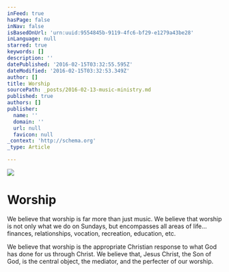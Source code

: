 ```yaml
---
inFeed: true
hasPage: false
inNav: false
isBasedOnUrl: 'urn:uuid:9554845b-9119-4fc6-bf29-e1279a43be28'
inLanguage: null
starred: true
keywords: []
description: ''
datePublished: '2016-02-15T03:32:55.595Z'
dateModified: '2016-02-15T03:32:53.349Z'
author: []
title: Worship
sourcePath: _posts/2016-02-13-music-ministry.md
published: true
authors: []
publisher:
  name: ''
  domain: ''
  url: null
  favicon: null
_context: 'http://schema.org'
_type: Article

---
```

![](https://s3-us-west-2.amazonaws.com/the-grid-img/p/3faaae76fa1acb872287c19fb744ce868407f2b3.jpg)

# Worship

We believe that worship is far more than just music.  We believe that worship is not only what we do on Sundays, but encompasses all areas of life... finances, relationships, vocation, recreation, education, etc. 

We believe that worship is the appropriate Christian response to what God has done for us through Christ. We believe that, Jesus Christ, the Son of God, is the central object, the mediator, and the perfecter of our worship.
